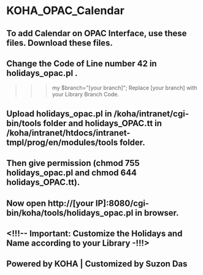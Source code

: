 # KOHA_OPAC_Calendar
## To add Calendar on OPAC Interface, use these files. Download these files.
## Change the Code of Line number 42 in holidays_opac.pl .
  >>> my $branch="[your branch]";
  Replace [your branch] with your Library Branch Code.
  
## Upload holidays_opac.pl in /koha/intranet/cgi-bin/tools folder and holidays_OPAC.tt in /koha/intranet/htdocs/intranet-tmpl/prog/en/modules/tools folder.
## Then give permission (chmod 755 holidays_opac.pl and chmod 644 holidays_OPAC.tt).
## Now open http://[your IP]:8080/cgi-bin/koha/tools/holidays_opac.pl in browser.

## <!!!-- Important: Customize the Holidays and Name according to your Library -!!!>

## Powered by KOHA | Customized by Suzon Das ####

